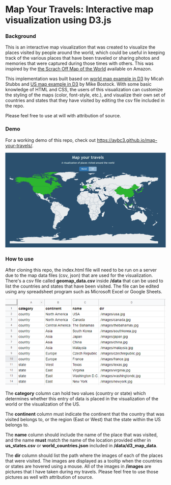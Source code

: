 # Map Your Travels: Interactive map visualization using D3.js

### Background
This is an interactive map visualization that was created to visualize the places visited by people around the world, which could be useful in keeping track of the various places that have been traveled or sharing photos and memories that were captured during those times with others. This was inspired by the [the Scrach Off Map of the World](https://www.amazon.com/s?k=scratch+off+map+of+the+world&pldnSite=1&ref=nb_sb_noss_2 "https://www.amazon.com/s?k=scratch+off+map+of+the+world&pldnSite=1&ref=nb_sb_noss_2") available on Amazon. 

This implementation was built based on
[world map example in D3](http://bl.ocks.org/micahstubbs/8e15870eb432a21f0bc4d3d527b2d14f "http://bl.ocks.org/micahstubbs/8e15870eb432a21f0bc4d3d527b2d14f") by Micah Stubbs
and
[US map example in D3](https://bl.ocks.org/mbostock/4090848 "https://bl.ocks.org/mbostock/4090848") by Mike Bostock. With some basic knowledge of HTML and CSS, the users of this visualization can customize the styling of the maps (color, font-style, etc.), and visualize their own set of countries and states that they have visited by editing the csv file included in the repo.

Please feel free to use at will with attribution of source.

### Demo

For a working demo of this repo, check out https://aybc3.github.io/map-your-travels/.

[![alt text](https://github.com/aybc3/map-your-travels/blob/master/images/markdown/main.PNG "main image")](https://aybc3.github.io/map-your-travels/) 

### How to use
After cloning this repo, the index.html file will need to be run on a server due to the map data files (csv, json) that are used for the visualization. There's a csv file called **geomap_data.csv** inside **/data** that can be used to list the countries and states that have been visited. The file can be edited using any spreadsheet program such as Microsoft Excel or Google Sheets. 

![alt text](https://github.com/aybc3/map-your-travels/blob/master/images/markdown/data.PNG "sample data")

The **category** column can hold two values (country or state) which determines whether this entry of data is placed in the visualization of the world or the visualization of the US. 

The **continent** column must indicate the continent that the country that was visited belongs to, or the region (East or West) that the state within the US belongs to.

The **name** column should include the name of the place that was visited, and the name **must** match the name of the location provided either in **us_states.csv** or **world_countries.json** included in **/data/d3_map_data**.

The **dir** column should list the path where the images of each of the places that were visited. The images are displayed as a tooltip when the countries or states are hovered using a mouse. All of the images in **/images** are pictures that I have taken during my travels. Please feel free to use those pictures as well with attribution of source.




